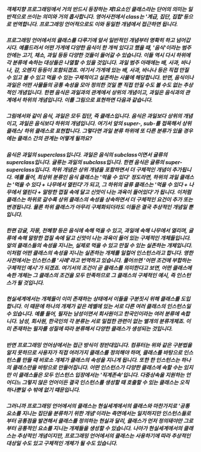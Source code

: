 ##### 객체지향 프로그래밍에서 거의 반드시 등장하는 제1요소인 클래스라는 단어의 의미는 일반적으로 쓰이는 의미와 거의 흡사합니다. 영어사전에서 class는 '계급, 집단, 집합'등으로 번역합니다. 프로그래밍 언어적으로도 이와 동일한 개념에서 접근하면 됩니다. 

##### 프로그래밍 언어에서의 클래스를 다루기에 앞서 일반적인 개념부터 명확히 하고 넘어갑시다. 예를드러서 어떤 가게에 다양한 음식이 한 개씩 있다고 했을 때, '음식'이라는 범주 안에는 고기, 채소, 과일 등등 다양한 것들이 들어갈 수 있습니다. 이들 역시 다시 하위에 각 분류에 속하는 대상들은 나열할 수 있을 것입니다. 과일 범주 아래에는 배, 사과, 바나나, 감, 오렌지 등등이 포함되겠죠. 여기서 가게에 있는 배, 사과, 바나나 등은 직접 만질 수 있고 볼 수 있고 먹을 수 있는 구체적이고 실존하는 사물에 해당합니다. 반면, 음식이나 과일은 어떤 사물들의 공통 속성을 모아 정의한 것일 뿐 직접 만질 수도 볼 수도 없는 추상적인 개념입니다. 한편 음식은 과일과의 관계에서 상위의 개념이고, 과일은 음식과의 관계에서 하위의 개념입니다. 이를 그림으로 표현하면 다음과 같습니다. 

##### 그림에서와 같이 음식, 과일은 모두 집단, 즉 클래스입니다. 음식은 과일보다 상위의 개념이고, 과일은 음식보다 하위의 개념입니다. 여기서 앞의 super-, sub-를 접목해서 상위 클래스/ 하위 클래스로 표현합니다. 그렇다면 과일 분류 하위에 또 다른 분류가 있을 경우에는 클래스 간의 관계는 어떻게 될까요? 

##### 음식은 과일의 superclass입니다. 과일은 음식의 subclass이면서 귤류의 superclass입니다. 귤류는 과일의 subclass입니다. 한편 음식은 귤류의 super-superclass입니다. 하위 개념은 상위 개념을 포함하면서 더 구체적인 개념이 추가됩니다. 예를 들어, 최상위 분류인 음식 클래스는 '먹을 수 있다' 정도라면, 하위의 과일 클래스는 '먹을 수 있다 + 나무에서 열린다'가 되고, 그 하위의 귤류 클래스는 '먹을 수 있다 + 나무에서 열린다 + 말랑한 껍질 속에 달고 신맛이 나는 과육이 들어있다'가 됩니다. 이처럼 클래스는 하위로 갈수록 상위 클래스의 속성을 상속하면서 더 구체적인 요건이 추가 또는 변경됩니다. 물론 하위 클래스가 아무리 구체화되더라도 이들은 결국 추상적인 개념일 뿐입니다. 

##### 한편 감귤, 자몽, 천혜향 등은 음식에 속해 먹을 수 있고, 과일에 속해 나무에서 열리며, 귤류에 속해 말랑한 껍질 속에 달고 신맛이 나는 과육이 들어 있는 구체적인 개체들입니다. 앞의 클래스들의 속성을 지니는, 실제로 먹을 수 있고 만질 수 있는 실존하는 개체입니다. 이처럼 어떤 클래스의 속성을 지니는 실존하는 개체를 일컬어 인스턴스라고 합니다. 영한사전에서는 인스턴스를 '사례'라고 번역하고 있습니다. 풀어쓰면 '어떤 조건에 부합하는 구체적인 예시'가 되겠죠. 여기서의 조건이 곧 클래스를 의미한다고 보면, 어떤 클래스에 속한 개체는 그 클래스의 조건을 모두 만족하므로 그 클래스의 구체적인 예시, 즉 인스턴스가 될 것입니다. 

##### 현실세계에서는 개체들이 이미 존재하는 상태에서 이들을 구분짓시 위해 클래스를 도입합니다. 이 때문에 하나의 개체가 같은 레벨에 있는 서로 다른 여러 클래스의 인스턴스일 수 있습니다. 예를 들어, 필자는 남성이면서 회사원이고 한국인이라는 여러 분류에 속합니다. 남성, 회사원, 한국인의 각 분류는 서로 밀접한 관련이 없는 별개의 분류개체죠. 이미 존재하는 필자를 성질에 따라 분류해서 다양한 클래스가 생성되는 것입니다. 

##### 반면 프로그래밍 언어상에서는 접근 방식이 정반대입니다. 컴퓨터는 위와 같은 구분법을 알지 못하므로 사용자가 직접 여러가지 클래스를 정의해야 하며, 클래스를 바탕으로 인스턴스를 만들 때 비로소 개체가 클래스의 속성을 지니게 됩니다. 또한 한 인스턴스는 하나의 클래스만을 바탕으로 만들어집니다. 어떤 인스턴스가 다양한 클래스에 속할 수는 있지만 이 클래스들은 모두 인스턴스 입장에서는 '직계존속'입니다. 다중상속을 지원하는 언어디느 그렇지 않은 언어이든 결국 인스턴스를 생성할 때 호출할 수 있는 클래스는 오직 하나뿐일 수 밖에 없기 떄문입니다. 

##### 그러니까 프로그래밍 언어에서의 클래스는 현실세계에서의 클래스와 마찬가지로 '공통요소를 지니는 집단을 분류하기 위한 개념'이라는 측면에서는 일치하지만 인스턴스들로부터 공통점을 발견해서 클래스를 정의하는 현실과 달리, 클래스가 먼저 정의돼야만 그로부터 공통적인 요소를 지니는 개체들을 생성할 수 있습니다. 나아가 현실세계에서의 클래스는 추상적인 개념이지만, 프로그래밍 언어에서의 클래스는 사용하기에 따라 추상적인 대상일 수도 있고 구체적인 개체가 될 수도 있습니다. 


